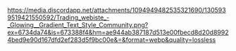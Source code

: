 https://media.discordapp.net/attachments/1094949482535321690/1305939519421550592/Trading_webiste_-_Glowing__Gradient_Text_Style_Community.png?ex=6734da74&is=673388f4&hm=ae944ab387187d513e00fbecd8d20d89924bed9e90d167dfd2ef283d5f9bc00e&=&format=webp&quality=lossless
